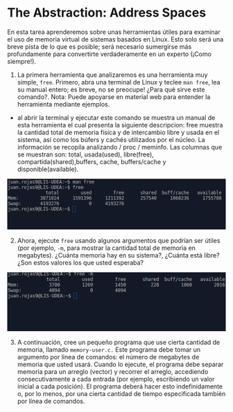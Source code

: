 # The Abstraction: Address Spaces #

En esta tarea aprenderemos sobre unas herramientas útiles para examinar el uso de memoria virtual de sistemas basados en Linux. 
Esto solo será una breve pista de lo que es posible; será necesario sumergirse más profundamente para convertirte verdaderamente 
en un experto (¡Como siempre!).

1. La primera herramienta que analizaremos es una herramienta muy simple, ``` free ```. Primero, abra una terminal de Linux y teclee ``` man free ```, lea su manual entero; es breve, no se preocupe! ¿Para qué sirve este comando?. Nota: Puede apoyarse en material web para entender la herramienta mediante ejemplos.

- al abrir la terminal y ejecutar este comando se muestra un manual de esta herramienta el cual presenta la siguiente descripcion: free muestra la cantidad total de memoria física y de intercambio libre y usada en el sistema, así como los búfers y cachés utilizados por el núcleo. La información se recopila analizando / proc / meminfo. Las columnas que se muestran son: total, usada(used), libre(free), compartida(shared),buffers, cache, buffers/cache y disponible(available).

![alt tag](https://github.com/juancr5/lab-address-spaces/blob/master/Respuestas/Imagenes/01%20Free.png)

2. Ahora, ejecute ```free``` usando algunos argumentos que podrían ser útiles (por ejemplo, ```-m```, para mostrar 
la cantidad total de memoria en megabytes). ¿Cuánta memoria hay en su sistema?, ¿Cuánta está libre? 
¿Son estos valores los que usted esperaba?

![alt tag](https://github.com/juancr5/lab-address-spaces/blob/master/Respuestas/Imagenes/02%20free%20-m.png)

3. A continuación, cree un pequeño programa que use cierta cantidad de memoria, llamado ```memory-user.c.``` Este programa debe tomar un argumento por linea de comandos: el número de megabytes de memoria que usted usará. Cuando lo ejecute, el programa debe separar memoria para un arreglo (vector) y recorrer el arreglo, accediendo consecutivamente a cada entrada (por ejemplo, escribiendo un valor inicial a cada posición). El programa deberá hacer esto indefinidamente o, por lo menos, por una cierta cantidad de tiempo especificada también por línea de comandos.

